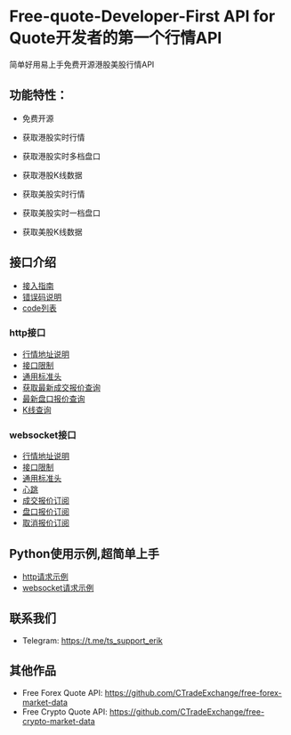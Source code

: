 # Free-quote-Developer-First API for Quote开发者的第一个行情API

简单好用易上手免费开源港股美股行情API

## 功能特性：

- 免费开源

- 获取港股实时行情

- 获取港股实时多档盘口

- 获取港股K线数据

- 获取美股实时行情

- 获取美股实时一档盘口

- 获取美股K线数据

  


## 接口介绍
- [接入指南](./接入指南.md)
- [错误码说明](./错误码说明.md)
- [code列表](./code列表.md)

### http接口
- [行情地址说明](./http接口/行情地址说明.md)
- [接口限制](./http接口/接口限制.md)
- [通用标准头](./http接口/通用标准头.md)
- [获取最新成交报价查询](./http接口/最新成交报价查询.md)
- [最新盘口报价查询](./http接口/最新盘口报价查询.md)
- [K线查询](./http接口/K线查询.md)

### websocket接口
- [行情地址说明](./websocket接口/行情地址说明.md)
- [接口限制](./websocket接口/接口限制.md)
- [通用标准头](./websocket接口/通用标准头.md)
- [心跳](./websocket接口/心跳.md)
- [成交报价订阅](./websocket接口/成交报价订阅.md)
- [盘口报价订阅](./websocket接口/盘口报价订阅.md)
- [取消报价订阅](./websocket接口/取消报价订阅.md)

## Python使用示例,超简单上手

- [http请求示例](./example/http_request.py)
- [websocket请求示例](./example/websocket_request.py)




## 联系我们

- Telegram: https://t.me/ts_support_erik

## 其他作品

- Free Forex Quote API: https://github.com/CTradeExchange/free-forex-market-data
- Free Crypto Quote API: https://github.com/CTradeExchange/free-crypto-market-data
